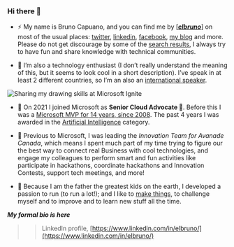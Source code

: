 ### Hi there 👋

<!--
**elbruno/elbruno** is a ✨ _special_ ✨ repository because its `README.md` (this file) appears on your GitHub profile.

Here are some ideas to get you started:

- 🔭 I’m currently working on ...
- 🌱 I’m currently learning ...
- 👯 I’m looking to collaborate on ...
- 🤔 I’m looking for help with ...
- 💬 Ask me about ...
- 📫 How to reach me: ...
- 😄 Pronouns: ...
- ⚡ Fun fact: ...
-->

- ⚡ My name is Bruno Capuano, and you can find me by [**_<span style="text-decoration:underline;">elbruno</span>_**] on most of the usual places: [twitter](http://twitter.com/elbruno), [linkedin](https://www.linkedin.com/in/elbruno/), [facebook](http://facebook.com/elbrunoweb/), [my blog](http://www.elbruno.com) and more. Please do not get discourage by some of the [search results](https://www.google.com/search?q=bruno+capuano), I always try to have fun and share knowledge with technical communities.

- 🔭 I’m also a technology enthusiast (I don’t really understand the meaning of this, but it seems to look cool in a short description). I’ve speak in at least 2 different countries, so I’m an also an [international speaker](https://elbruno.com/tag/event/).

![Sharing my drawing skills at Microsoft Ignite](https://brunocapuano.files.wordpress.com/2020/01/bruno-drawing-skills.png?w=1024)

- 💬 On 2021 I joined Microsoft as **Senior Cloud Advocate 🥑**. Before this I was a [Microsoft MVP for 14 years, since 2008](https://mvp.microsoft.com/en-us/PublicProfile/4014166). The past 4 years I was awarded in the [Artificial Intelligence](https://elbruno.com/tag/ai/) category.

- 🌱 Previous to Microsoft, I was leading the *_Innovation Team for Avanade Canada_*, which means I spent much part of my time trying to figure our the best way to connect real Business with cool technologies, and engage my colleagues to perform smart and fun activities like participate in hackathons, coordinate hackathons and Innovation Contests, support tech meetings, and more!

- 👯 Because I am the father the greatest kids on the earth, I developed a passion to run (to run a lot!); and I like to [make things](https://elbruno.com/tag/raspberry-pi/), to challenge myself and to improve and to learn new stuff all the time.

_**My formal bio is here**_
>> LinkedIn profile, [https://www.linkedin.com/in/elbruno/](https://www.linkedin.com/in/elbruno/)
